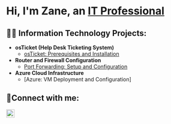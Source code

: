 <h1>Hi, I'm Zane, an <a href="https://linkedin.com/in/zanegoude/">IT Professional</a></h1>
 
 <h2>👨‍💻 Information Technology Projects:</h2>
 
 - <b>osTicket (Help Desk Ticketing System)</b>
   - [osTicket: Prerequisites and Installation](https://github.com/zanegoude/osticket-installation)
 - <b>Router and Firewall Configuration</b>
   - [Port Forwarding: Setup and Configuration](https://github.com/zanegoude/port-forwarding-setup)
 - <b>Azure Cloud Infrastructure</b>
   - [Azure: VM Deployment and Configuration]
 
 <h2>🤳Connect with me:</h2>
 
 [<img align="left" alt="Zane | LinkedIn" width="22px" src="https://cdn.jsdelivr.net/npm/simple-icons@v3/icons/linkedin.svg" />][linkedin]

 
 [linkedin]: https://linkedin.com/in/zanegoude/
 
